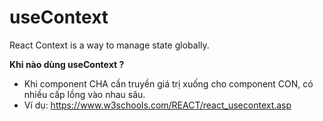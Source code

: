 # useContext

React Context is a way to manage state globally.

**Khi nào dùng useContext ?**

- Khi component CHA cần truyền giá trị xuống cho component CON, có nhiều cấp lồng vào nhau sâu.
- Ví dụ: <https://www.w3schools.com/REACT/react_usecontext.asp>
